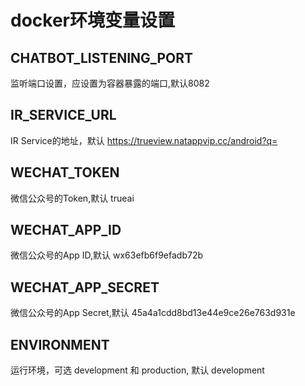 # docker环境变量设置

## CHATBOT\_LISTENING\_PORT

监听端口设置，应设置为容器暴露的端口,默认8082

## IR\_SERVICE\_URL

IR Service的地址，默认 https://trueview.natappvip.cc/android?q=

## WECHAT\_TOKEN

微信公众号的Token,默认 trueai

## WECHAT\_APP\_ID

微信公众号的App ID,默认 wx63efb6f9efadb72b

## WECHAT\_APP_SECRET

微信公众号的App Secret,默认 45a4a1cdd8bd13e44e9ce26e763d931e

## ENVIRONMENT

运行环境，可选 development 和 production, 默认 development
